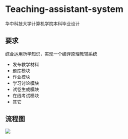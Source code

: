 # Teaching-assistant-system
华中科技大学计算机学院本科毕业设计
## 要求
  综合运用所学知识，实现一个编译原理教辅系统
- 发布教学材料
- 题库模块
- 作业模块
- 学习讨论模块
- 试卷生成模块
- 在线考试模块
- 其它
## 流程图
![](user.qzone.qq.com/3093242703/photo/V11W6Yxv03HQuT/batchid/1581579644343000)